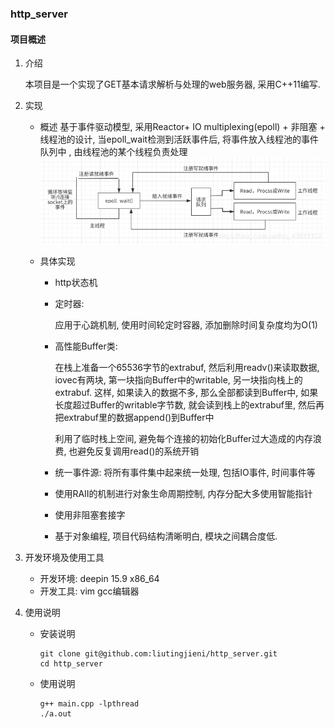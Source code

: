### http_server

#### 项目概述

1. 介绍

   本项目是一个实现了GET基本请求解析与处理的web服务器, 采用C++11编写.

2. 实现

   - 概述
     基于事件驱动模型, 采用Reactor+ IO multiplexing(epoll) + 非阻塞 + 线程池的设计, 当epoll_wait检测到活跃事件后, 将事件放入线程池的事件队列中 , 由线程池的某个线程负责处理 
                  ![image](https://github.com/liutingjieni/http_server/blob/master/20200511162126793.png)

     

   - 具体实现

     - http状态机

     - 定时器:

        应用于心跳机制, 使用时间轮定时容器, 添加删除时间复杂度均为O(1)

     - 高性能Buffer类: 

       在栈上准备一个65536字节的extrabuf, 然后利用readv()来读取数据, iovec有两块, 第一块指向Buffer中的writable, 另一块指向栈上的extrabuf. 这样, 如果读入的数据不多, 那么全部都读到Buffer中, 如果长度超过Buffer的writable字节数, 就会读到栈上的extrabuf里, 然后再把extrabuf里的数据append()到Buffer中

       利用了临时栈上空间, 避免每个连接的初始化Buffer过大造成的内存浪费, 也避免反复调用read()的系统开销

     - 统一事件源:  将所有事件集中起来统一处理, 包括IO事件, 时间事件等

     - 使用RAII的机制进行对象生命周期控制, 内存分配大多使用智能指针

     - 使用非阻塞套接字

     - 基于对象编程, 项目代码结构清晰明白, 模块之间耦合度低.

3. 开发环境及使用工具

   - 开发环境: deepin 15.9 x86_64
   - 开发工具: vim gcc编辑器

4. 使用说明

   - 安装说明

       ```
       git clone git@github.com:liutingjieni/http_server.git
       cd http_server
       ```

   - 使用说明

       ```
       g++ main.cpp -lpthread
       ./a.out 
       ```

       

   
